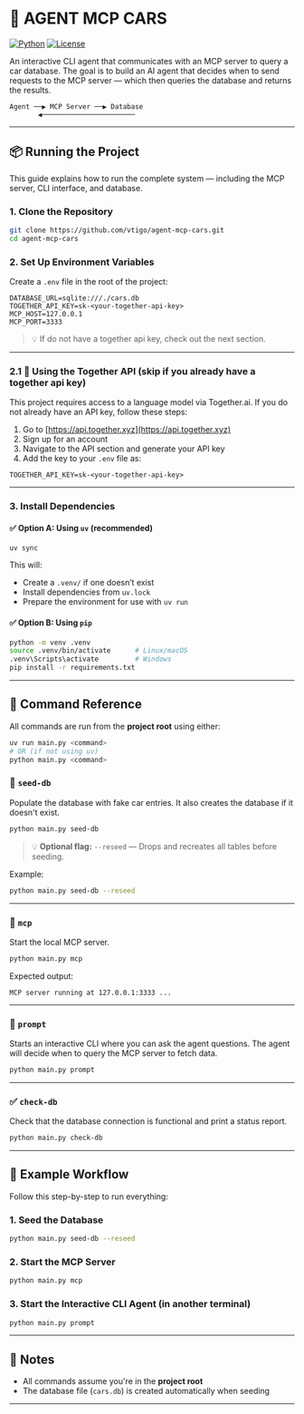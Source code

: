 # 🚗 AGENT MCP CARS

[![Python](https://img.shields.io/badge/python-3.12-blue)](https://www.python.org)
[![License](https://img.shields.io/badge/license-MIT-green)](LICENSE)

An interactive CLI agent that communicates with an MCP server to query a car database.
The goal is to build an AI agent that decides when to send requests to the MCP server — which then queries the database and returns the results.

```
Agent ──▶ MCP Server ──▶ Database  
       ◀───────────────────────
```

---

## 📦 Running the Project

This guide explains how to run the complete system — including the MCP server, CLI interface, and database.

### 1. Clone the Repository

```bash
git clone https://github.com/vtigo/agent-mcp-cars.git
cd agent-mcp-cars
```

### 2. Set Up Environment Variables

Create a `.env` file in the root of the project:

```env
DATABASE_URL=sqlite:///./cars.db
TOGETHER_API_KEY=sk-<your-together-api-key>
MCP_HOST=127.0.0.1
MCP_PORT=3333
```

> 💡 If do not have a together api key, check out the next section.

---

### 2.1 📡 Using the Together API (skip if you already have a together api key)

This project requires access to a language model via Together.ai. If you do not already have an API key, follow these steps:

1. Go to [https://api.together.xyz](https://api.together.xyz)
2. Sign up for an account
3. Navigate to the API section and generate your API key
4. Add the key to your `.env` file as:

```env
TOGETHER_API_KEY=sk-<your-together-api-key>
```
---

### 3. Install Dependencies

#### ✅ Option A: Using `uv` (recommended)

```bash
uv sync
```

This will:

* Create a `.venv/` if one doesn’t exist
* Install dependencies from `uv.lock`
* Prepare the environment for use with `uv run`

#### ✅ Option B: Using `pip`

```bash
python -m venv .venv
source .venv/bin/activate      # Linux/macOS
.venv\Scripts\activate         # Windows
pip install -r requirements.txt
```

---

## 🔧 Command Reference

All commands are run from the **project root** using either:

```bash
uv run main.py <command>
# OR (if not using uv)
python main.py <command>
```

### 📅 `seed-db`

Populate the database with fake car entries.
It also creates the database if it doesn't exist.

```bash
python main.py seed-db
```

> 💡 **Optional flag:**
> `--reseed` — Drops and recreates all tables before seeding.

Example:

```bash
python main.py seed-db --reseed
```

---

### 📧 `mcp`

Start the local MCP server.

```bash
python main.py mcp
```

Expected output:

```
MCP server running at 127.0.0.1:3333 ...
```

---

### 💬 `prompt`

Starts an interactive CLI where you can ask the agent questions.
The agent will decide when to query the MCP server to fetch data.

```bash
python main.py prompt
```

---

### ✅ `check-db`

Check that the database connection is functional and print a status report.

```bash
python main.py check-db
```

---

## 🧪 Example Workflow

Follow this step-by-step to run everything:

### 1. Seed the Database

```bash
python main.py seed-db --reseed
```

### 2. Start the MCP Server

```bash
python main.py mcp
```

### 3. Start the Interactive CLI Agent (in another terminal)

```bash
python main.py prompt
```

---

## 📌 Notes

* All commands assume you're in the **project root**
* The database file (`cars.db`) is created automatically when seeding

---
